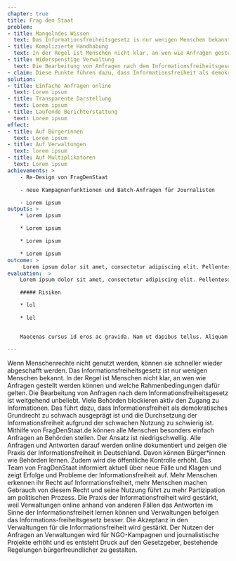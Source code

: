 ```yaml
---
chapter: true
title: Frag den Staat
problem:
- title: Mangelndes Wissen
  text: Das Informationsfreiheitsgesetz is nur wenigen Menschen bekannt
- title: Komplizierte Handhabung
  text: In der Regel ist Menschen nicht klar, an wen wie Anfragen gestellt werden können und welche Rahmen-bedingungen dafür gelten.
- title: Widerspenstige Verwaltung
  text: Die Bearbeitung von Anfragen nach dem Informationsfreiheitsgesetz ist weitgehend unbeliebt. Viele Behörden blockieren aktiv den Zugang zu Informationen.
- claim: Diese Punkte führen dazu, dass Informationsfreiheit als demokratisches Grundrecht zu schwach ausgeprägt ist und die Durchsetzung der Informationsfreiheit aufgrund der schwachen Nutzung zu schwierig ist
solution:
- title: Einfache Anfragen online
  text: Lorem ipsum
- title: Transparente Darstellung
  text: Lorem ipsum
- title: Laufende Berichterstattung
  text: Lorem ipsum
effect:
- title: Auf Bürgerinnen
  text: Lorem ipsum
- title: Auf Verwaltungen
  text: lorem ipsum
- title: Auf Multiplikatoren
  text: Lorem ipsum
achievements: >
    - Re-Design von FragDenStaat

    - neue Kampagnenfunktionen und Batch-Anfragen für Journalisten

    - Lorem ipsum
outputs: >
    * Lorem ipsum

    * Lorem ipsum

    * Lorem ipsum

    * Lorem ipsum
outcome: >
     Lorem ipsum dolor sit amet, consectetur adipiscing elit. Pellentesque vitae nisi volutpat, fringilla sapien ut, luctus ligula. Maecenas cursus id eros ac gravida. Nam ut dapibus tellus. Aliquam pharetra, massa quis aliquam viverra, erat dolor aliquet massa, at elementum dolor nunc sed tellus. Sed varius at lorem a blandit. Sed eleifend, orci eu viverra ultricies, neque nunc mattis nulla, eu mollis tellus justo eu turpis. Praesent rhoncus eros odio, ut commodo lorem commodo vitae.
evaluation:  >
    Lorem ipsum dolor sit amet, consectetur adipiscing elit. Pellentesque vitae nisi volutpat, fringilla sapien ut, luctus ligula. Maecenas cursus id eros ac gravida. Nam ut dapibus tellus. Aliquam pharetra, massa quis aliquam viverra.

    ##### Risiken

    * lol

    * lel


    Maecenas cursus id eros ac gravida. Nam ut dapibus tellus. Aliquam pharetra, massa quis aliquam viverra.

---
```


Wenn Menschenrechte nicht genutzt werden, können sie schneller wieder abgeschafft werden. Das Informationsfreiheitsgesetz ist nur wenigen Menschen bekannt. In der Regel ist Menschen nicht klar, an wen wie Anfragen gestellt werden können und welche Rahmenbedingungen dafür gelten. Die Bearbeitung von Anfragen nach dem Informationsfreiheitsgesetz ist weitgehend unbeliebt. Viele Behörden blockieren aktiv den Zugang zu Informationen. Das führt dazu, dass Informationsfreiheit als demokratisches Grundrecht zu schwach ausgeprägt ist und die Durchsetzung der Informationsfreiheit aufgrund der schwachen Nutzung zu schwierig ist. Mithilfe von FragDenStaat.de können alle Menschen besonders einfach Anfragen an Behörden stellen. Der Ansatz ist niedrigschwellig. Alle Anfragen und Antworten darauf werden online dokumentiert und zeigen die Praxis der Informationsfreiheit in Deutschland. Davon können Bürger*innen wie Behörden lernen. Zudem wird die öffentliche Kontrolle erhöht. Das Team von FragDenStaat informiert aktuell über neue Fälle und Klagen und zeigt Erfolge und Probleme der Informationsfreiheit auf. Mehr Menschen erkennen ihr Recht auf Informationsfreiheit, mehr Menschen machen Gebrauch von diesem Recht und seine Nutzung führt zu mehr Partizipation am politischen Prozess. Die Praxis der Informationsfreiheit wird gestärkt, weil Verwaltungen online anhand von anderen Fällen das Antworten im Sinne der Informationsfreiheit lernen können und Verwaltungen befolgen das Informations-freiheitsgesetz besser. Die Akzeptanz in den Verwaltungen für die Informationsfreiheit wird gestärkt. Der Nutzen der Anfragen an Verwaltungen wird für NGO-Kampagnen und journalistische Projekte erhöht und es entsteht Druck auf den Gesetzgeber, bestehende Regelungen bürgerfreundlicher zu gestalten.

